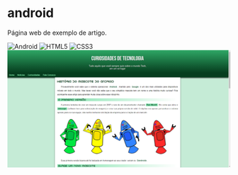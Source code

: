 # android
 Página web de exemplo de artigo.

![Android](https://gizmodo.uol.com.br/wp-content/blogs.dir/8/files/2019/08/android-10-google.jpg)
![HTML5](https://rafaelcintralopes.com.br/wp-content/uploads/2018/01/HTML55.png)
![CSS3](https://arquivo.devmedia.com.br/cursos/imagem/curso_o-que-e-css_1970.jpg)
![pag](imagens/foto.png)